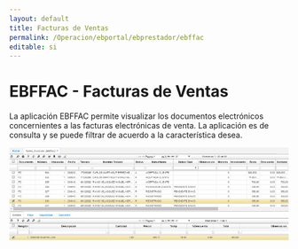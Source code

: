 ```yaml
---
layout: default
title: Facturas de Ventas
permalink: /Operacion/ebportal/ebprestador/ebffac
editable: si
---
```


# EBFFAC - Facturas de Ventas

La aplicación EBFFAC permite visualizar los documentos electrónicos concernientes a las facturas electrónicas de venta. La aplicación es de consulta y se puede filtrar de acuerdo a la característica desea.  

![](ebffac.png)

